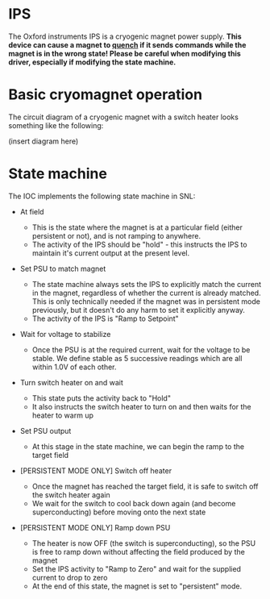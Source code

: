 # IPS

The Oxford instruments IPS is a cryogenic magnet power supply. **This device can cause a magnet to [quench](https://en.wikipedia.org/wiki/Superconducting_magnet#Magnet_quench) if it sends commands while the magnet is in the wrong state! Please be careful when modifying this driver, especially if modifying the state machine.**

# Basic cryomagnet operation

The circuit diagram of a cryogenic magnet with a switch heater looks something like the following:

(insert diagram here)



# State machine

The IOC implements the following state machine in SNL:

- At field
  * This is the state where the magnet is at a particular field (either persistent or not), and is not ramping to anywhere.
  * The activity of the IPS should be "hold" - this instructs the IPS to maintain it's current output at the present level.

- Set PSU to match magnet
  * The state machine always sets the IPS to explicitly match the current in the magnet, regardless of whether the current is already matched. This is only technically needed if the magnet was in persistent mode previously, but it doesn't do any harm to set it explicitly anyway.
  * The activity of the IPS is "Ramp to Setpoint"

- Wait for voltage to stabilize
  * Once the PSU is at the required current, wait for the voltage to be stable. We define stable as 5 successive readings which are all within 1.0V of each other.

- Turn switch heater on and wait
  * This state puts the activity back to "Hold"
  * It also instructs the switch heater to turn on and then waits for the heater to warm up

- Set PSU output
  * At this stage in the state machine, we can begin the ramp to the target field

- [PERSISTENT MODE ONLY] Switch off heater
  * Once the magnet has reached the target field, it is safe to switch off the switch heater again
  * We wait for the switch to cool back down again (and become superconducting) before moving onto the next state

- [PERSISTENT MODE ONLY] Ramp down PSU
  * The heater is now OFF (the switch is superconducting), so the PSU is free to ramp down without affecting the field produced by the magnet
  * Set the IPS activity to "Ramp to Zero" and wait for the supplied current to drop to zero
  * At the end of this state, the magnet is set to "persistent" mode.